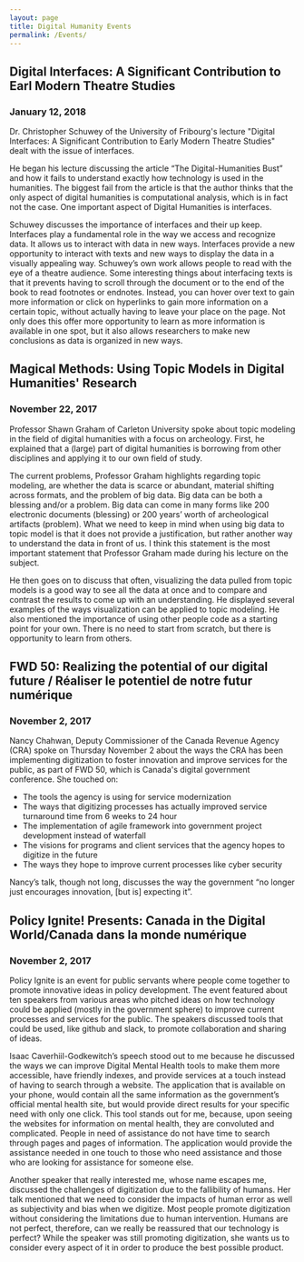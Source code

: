```yaml
---
layout: page
title: Digital Humanity Events
permalink: /Events/
---
```


## Digital Interfaces: A Significant Contribution to Earl Modern Theatre Studies
### January 12, 2018
Dr. Christopher Schuwey of the University of Fribourg's lecture "Digital Interfaces: A Significant Contribution to Early Modern Theatre Studies" dealt with the issue of interfaces.

He began his lecture discussing the article “The Digital-Humanities Bust” and how it fails to understand exactly how technology is used in the humanities. The biggest fail from the article is that the author thinks that the only aspect of digital humanities is computational analysis, which is in fact not the case. One important aspect of Digital Humanities is interfaces. 

Schuwey discusses the importance of interfaces and their up keep. Interfaces play a fundamental role in the way we access and recognize data. It allows us to interact with data in new ways. Interfaces provide a new opportunity to interact with texts and new ways to display the data in a visually appealing way. Schuwey’s own work allows people to read with the eye of a theatre audience. Some interesting things about interfacing texts is that it prevents having to scroll through the document or to the end of the book to read footnotes or endnotes. Instead, you can hover over text to gain more information or click on hyperlinks to gain more information on a certain topic, without actually having to leave your place on the page. Not only does this offer more opportunity to learn as more information is available in one spot, but it also allows researchers to make new conclusions as data is organized in new ways.  


## Magical Methods: Using Topic Models in Digital Humanities' Research
### November 22, 2017
Professor Shawn Graham of Carleton University spoke about topic modeling in the field of digital humanities with a focus on archeology. First, he explained that a (large) part of digital humanities is borrowing from other disciplines and applying it to our own field of study. 

The current problems, Professor Graham highlights regarding topic modeling, are whether the data is scarce or abundant, material shifting across formats, and the problem of big data. Big data can be both a blessing and/or a problem. Big data can come in many forms like 200 electronic documents (blessing) or 200 years’ worth of archeological artifacts (problem). What we need to keep in mind when using big data to topic model is that it does not provide a justification, but rather another way to understand the data in front of us. I think this statement is the most important statement that Professor Graham made during his lecture on the subject.   

He then goes on to discuss that often, visualizing the data pulled from topic models is a good way to see all the data at once and to compare and contrast the results to come up with an understanding. He displayed several examples of the ways visualization can be applied to topic modeling. He also mentioned the importance of using other people code as a starting point for your own. There is no need to start from scratch, but there is opportunity to learn from others. 

## FWD 50: Realizing the potential of our digital future / Réaliser le potentiel de notre futur numérique
### November 2, 2017
Nancy Chahwan, Deputy Commissioner of the Canada Revenue Agency (CRA) spoke on Thursday November 2 about the ways the CRA has been implementing digitization to foster innovation and improve services for the public, as part of FWD 50, which is Canada's digital government conference. She touched on:

* The tools the agency is using for service modernization
*	The ways that digitizing processes has actually improved service turnaround time from 6 weeks to 24 hour
*	The implementation of agile framework into government project development instead of waterfall
*	The visions for programs and client services that the agency hopes to digitize in the future
*	The ways they hope to improve current processes like cyber security

Nancy’s talk, though not long, discusses the way the government “no longer just encourages innovation, [but is] expecting it”.

## Policy Ignite! Presents: Canada in the Digital World/Canada dans la monde numérique 
### November 2, 2017
Policy Ignite is an event for public servants where people come together to promote innovative ideas in policy development. The event featured about ten speakers from various areas who pitched ideas on how technology could be applied (mostly in the government sphere) to improve current processes and services for the public. The speakers discussed tools that could be used, like github and slack, to promote collaboration and sharing of ideas. 

Isaac Caverhiil-Godkewitch’s speech stood out to me because he discussed the ways we can improve Digital Mental Health tools to make them more accessible, have friendly indexes, and provide services at a touch instead of having to search through a website. The application that is available on your phone, would contain all the same information as the government’s official mental health site, but would provide direct results for your specific need with only one click. This tool stands out for me, because, upon seeing the websites for information on mental health, they are convoluted and complicated. People in need of assistance do not have time to search through pages and pages of information. The application would provide the assistance needed in one touch to those who need assistance and those who are looking for assistance for someone else. 

Another speaker that really interested me, whose name escapes me, discussed the challenges of digitization due to the fallibility of humans. Her talk mentioned that we need to consider the impacts of human error as well as subjectivity and bias when we digitize. Most people promote digitization without considering the limitations due to human intervention. Humans are not perfect, therefore, can we really be reassured that our technology is perfect? While the speaker was still promoting digitization, she wants us to consider every aspect of it in order to produce the best possible product. 
